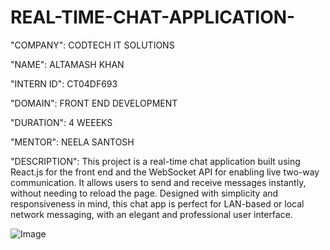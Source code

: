 # REAL-TIME-CHAT-APPLICATION-

"COMPANY": CODTECH IT SOLUTIONS

"NAME": ALTAMASH KHAN

"INTERN ID": CT04DF693

"DOMAIN": FRONT END DEVELOPMENT

"DURATION": 4 WEEEKS

"MENTOR": NEELA SANTOSH

"DESCRIPTION": This project is a real-time chat application built using React.js for the front end and the WebSocket API for enabling live two-way communication. It allows users to send and                receive messages instantly, without needing to reload the page. Designed with simplicity and responsiveness in mind, this chat app is perfect for LAN-based or local network                  messaging, with an elegant and professional user interface.

![Image](https://github.com/user-attachments/assets/9a86df81-c26b-4930-b271-efe7569ac86b)
